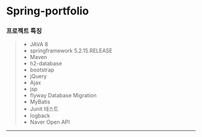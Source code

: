 # Spring-portfolio
### 프로젝트 특징
> * JAVA 8
> * springframework 5.2.15.RELEASE
> * Maven
> * h2-database
> * bootstrap
> * jQuery
> * Ajax
> * jsp
> * flyway Database Migration
> * MyBatis
> * Junit 테스트
> * logback
> * Naver Open API
***